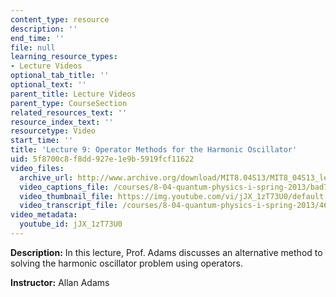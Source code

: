 ```yaml
---
content_type: resource
description: ''
end_time: ''
file: null
learning_resource_types:
- Lecture Videos
optional_tab_title: ''
optional_text: ''
parent_title: Lecture Videos
parent_type: CourseSection
related_resources_text: ''
resource_index_text: ''
resourcetype: Video
start_time: ''
title: 'Lecture 9: Operator Methods for the Harmonic Oscillator'
uid: 5f8700c8-f8dd-927e-1e9b-5919fcf11622
video_files:
  archive_url: http://www.archive.org/download/MIT8.04S13/MIT8_04S13_lec09_300k.mp4
  video_captions_file: /courses/8-04-quantum-physics-i-spring-2013/bad7d96250ba5240a00ff8ce87b5c232_jJX_1zT73U0.vtt
  video_thumbnail_file: https://img.youtube.com/vi/jJX_1zT73U0/default.jpg
  video_transcript_file: /courses/8-04-quantum-physics-i-spring-2013/46dc538cb2ae4be784dc403b7da8fd1e_jJX_1zT73U0.pdf
video_metadata:
  youtube_id: jJX_1zT73U0
---
```


**Description:** In this lecture, Prof. Adams discusses an alternative method to solving the harmonic oscillator problem using operators.

**Instructor:** Allan Adams